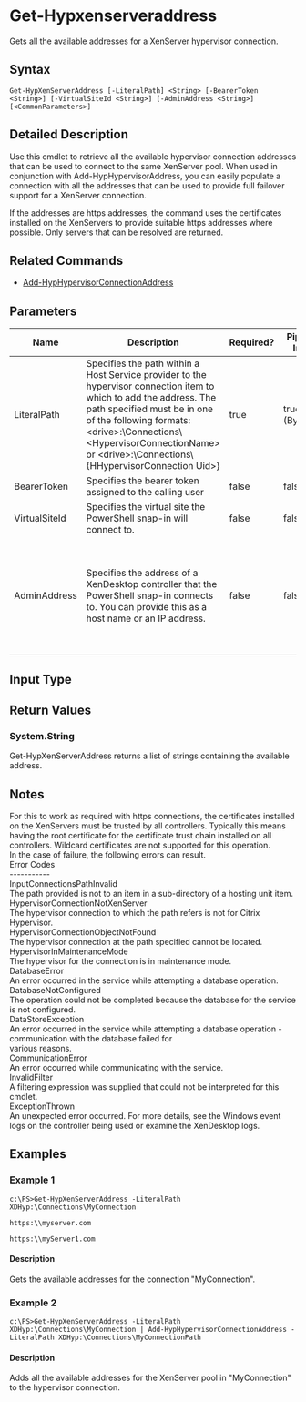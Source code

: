 ﻿
# Get-Hypxenserveraddress
Gets all the available addresses for a XenServer hypervisor connection.
## Syntax
```
Get-HypXenServerAddress [-LiteralPath] <String> [-BearerToken <String>] [-VirtualSiteId <String>] [-AdminAddress <String>] [<CommonParameters>]
```
## Detailed Description
Use this cmdlet to retrieve all the available hypervisor connection addresses that can be used to connect to the same XenServer pool.  When used in conjunction with Add-HypHypervisorAddress, you can easily populate a connection with all the addresses that can be used to provide full failover support for a XenServer connection.

If the addresses are https addresses, the command uses the certificates installed on the XenServers to provide suitable https addresses where possible.  Only servers that can be resolved are returned.


## Related Commands

* [Add-HypHypervisorConnectionAddress](../Add-HypHypervisorConnectionAddress/)
## Parameters
| Name   | Description | Required? | Pipeline Input | Default Value |
| --- | --- | --- | --- | --- |
| LiteralPath | Specifies the path within a Host Service provider to the hypervisor connection item to which to add the address. The path specified must be in one of the following formats: &lt;drive&gt;:\\Connections\\&lt;HypervisorConnectionName&gt; or  &lt;drive&gt;:\\Connections\\{HHypervisorConnection Uid&gt;} | true | true (ByValue) |  |
| BearerToken | Specifies the bearer token assigned to the calling user | false | false |  |
| VirtualSiteId | Specifies the virtual site the PowerShell snap-in will connect to. | false | false |  |
| AdminAddress | Specifies the address of a XenDesktop controller that the PowerShell snap-in connects to.  You can provide this as a host name or an IP address. | false | false | LocalHost. Once a value is provided by any cmdlet, this value becomes the default. |

## Input Type

### 

## Return Values

### System.String
Get-HypXenServerAddress returns a list of strings containing the available address.
## Notes
For this to work as required with https connections, the certificates installed on the XenServers must be trusted by all controllers.  Typically this means having the root certificate for the certificate trust chain installed on all controllers.  Wildcard certificates are not supported for this operation.<br>    In the case of failure, the following errors can result.<br>    Error Codes<br>    -----------<br>    InputConnectionsPathInvalid<br>    The path provided is not to an item in a sub-directory of a hosting unit item.<br>    HypervisorConnectionNotXenServer<br>    The hypervisor connection to which the path refers is not for Citrix Hypervisor.<br>    HypervisorConnectionObjectNotFound<br>    The hypervisor connection at the path specified cannot be located.<br>    HypervisorInMaintenanceMode<br>    The hypervisor for the connection is in maintenance mode.<br>    DatabaseError<br>    An error occurred in the service while attempting a database operation.<br>    DatabaseNotConfigured<br>    The operation could not be completed because the database for the service is not configured.<br>    DataStoreException<br>    An error occurred in the service while attempting a database operation - communication with the database failed for<br>    various reasons.<br>    CommunicationError<br>    An error occurred while communicating with the service.<br>    InvalidFilter<br>    A filtering expression was supplied that could not be interpreted for this cmdlet.<br>    ExceptionThrown<br>    An unexpected error occurred.  For more details, see the Windows event logs on the controller being used or examine the XenDesktop logs.
## Examples

### Example 1
```
c:\PS>Get-HypXenServerAddress -LiteralPath XDHyp:\Connections\MyConnection

https:\\myserver.com

https:\\myServer1.com
```
#### Description
Gets the available addresses for the connection "MyConnection".
### Example 2
```
c:\PS>Get-HypXenServerAddress -LiteralPath XDHyp:\Connections\MyConnection | Add-HypHypervisorConnectionAddress -LiteralPath XDHyp:\Connections\MyConnectionPath
```
#### Description
Adds all the available addresses for the XenServer pool in "MyConnection" to the hypervisor connection.
